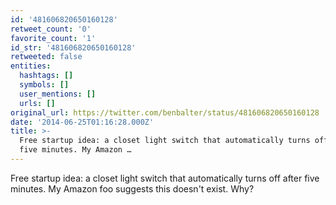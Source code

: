 ```yaml
---
id: '481606820650160128'
retweet_count: '0'
favorite_count: '1'
id_str: '481606820650160128'
retweeted: false
entities:
  hashtags: []
  symbols: []
  user_mentions: []
  urls: []
original_url: https://twitter.com/benbalter/status/481606820650160128
date: '2014-06-25T01:16:28.000Z'
title: >-
  Free startup idea: a closet light switch that automatically turns off after
  five minutes. My Amazon …
---
```


Free startup idea: a closet light switch that automatically turns off after five minutes. My Amazon foo suggests this doesn't exist. Why?